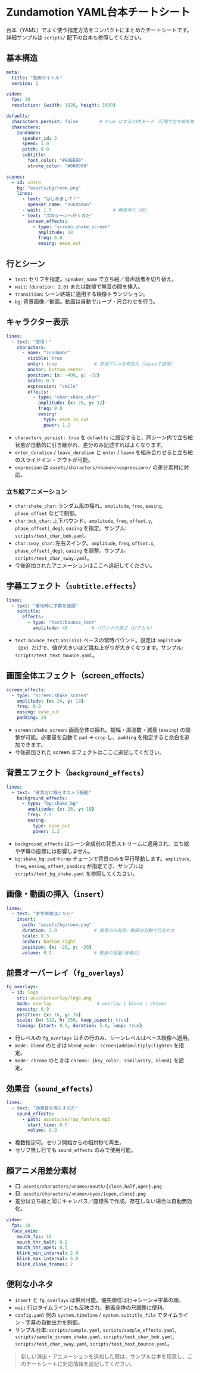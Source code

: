 # Zundamotion YAML台本チートシート

台本（YAML）でよく使う指定方法をコンパクトにまとめたチートシートです。詳細サンプルは `scripts/` 配下の台本も参照してください。

## 基本構造

```yaml
meta:
  title: "動画タイトル"
  version: 1

video:
  fps: 30
  resolution: {width: 1920, height: 1080}

defaults:
  characters_persist: false        # true にするとVNモード（行間で立ち絵を維持）
  characters:
    zundamon:
      speaker_id: 3
      speed: 1.0
      pitch: 0.0
      subtitle:
        font_color: "#90EE90"
        stroke_color: "#000000"

scenes:
  - id: intro
    bg: "assets/bg/room.png"
    lines:
      - text: "はじめまして！"
        speaker_name: "zundamon"
      - wait: 1.5                       # 無音待ち（秒）
      - text: "次のシーンへ行くのだ"
        screen_effects:
          - type: "screen:shake_screen"
            amplitude: 18
            freq: 6.0
            easing: ease_out
```

## 行とシーン

- `text`: セリフを指定。`speaker_name` で立ち絵／音声話者を切り替え。
- `wait`: `{duration: 2.0}` または数値で無音の間を挿入。
- `transition`: シーン終端に適用する映像トランジション。
- `bg`: 背景画像／動画。動画は自動でループ・尺合わせを行う。

## キャラクター表示

```yaml
lines:
  - text: "登場！"
    characters:
      - name: "zundamon"
        visible: true
        enter: true              # 登場アニメを有効化（leaveで退場）
        anchor: bottom_center
        position: {x: -480, y: -32}
        scale: 0.9
        expression: "smile"
        effects:
          - type: "char:shake_char"
            amplitude: {x: 20, y: 12}
            freq: 9.0
            easing:
              type: ease_in_out
              power: 1.2
```

- `characters_persist: true` を `defaults` に設定すると、同シーン内で立ち絵状態が自動的に引き継がれ、差分のみ記述すればよくなります。
- `enter_duration` / `leave_duration` と `enter` / `leave` を組み合わせると立ち絵のスライドイン・アウトが可能。
- `expression` は `assets/characters/<name>/<expression>/` の差分素材に対応。

### 立ち絵アニメーション

- `char:shake_char`: ランダム風の揺れ。`amplitude`, `freq`, `easing`, `phase_offset` などで制御。
- `char:bob_char`: 上下バウンド。`amplitude`, `freq`, `offset.y`, `phase_offset(_deg)`, `easing` を指定。サンプル: `scripts/test_char_bob.yaml`。
- `char:sway_char`: 左右スイング。`amplitude`, `freq`, `offset.x`, `phase_offset(_deg)`, `easing` を調整。サンプル: `scripts/test_char_sway.yaml`。
- 今後追加されたアニメーションはここへ追記してください。

## 字幕エフェクト（`subtitle.effects`）

```yaml
lines:
  - text: "着地時に字幕を強調"
    subtitle:
      effects:
        - type: "text:bounce_text"
          amplitude: 40         # バウンドの高さ（ピクセル）
```

- `text:bounce_text`: `abs(sin)` ベースの常時バウンド。設定は `amplitude`（px）だけで、値が大きいほど跳ね上がりが大きくなります。サンプル: `scripts/test_text_bounce.yaml`。

## 画面全体エフェクト（screen_effects）

```yaml
screen_effects:
  - type: "screen:shake_screen"
    amplitude: {x: 24, y: 18}
    freq: 8.0
    easing: ease_out
    padding: 24
```

- `screen:shake_screen`: 画面全体の揺れ。振幅・周波数・減衰 (`easing`) の調整が可能。必要量を自動で `pad` → `crop` し、`padding` を指定すると余白を追加できます。
- 今後追加された screen エフェクトはここに追記してください。

## 背景エフェクト（`background_effects`）

```yaml
lines:
  - text: "背景だけ揺らすカメラ振動"
    background_effects:
      - type: "bg:shake_bg"
        amplitude: {x: 28, y: 18}
        freq: 7.5
        easing:
          type: ease_out
          power: 1.2
```

- `background_effects` はシーン合成前の背景ストリームに適用され、立ち絵や字幕の座標には影響しません。
- `bg:shake_bg`: `pad`→`crop` チェーンで背景のみを平行移動します。`amplitude`, `freq`, `easing`, `offset`, `padding` が指定でき、サンプルは `scripts/test_bg_shake.yaml` を参照してください。

## 画像・動画の挿入（`insert`）

```yaml
lines:
  - text: "参考画像はこちら"
    insert:
      path: "assets/bg/room.png"
      duration: 3.0              # 画像のみ有効。動画は自動で尺合わせ
      scale: 0.3
      anchor: bottom_right
      position: {x: -20, y: -20}
      volume: 0.2                # 動画の音量(省略可)
```

## 前景オーバーレイ（`fg_overlays`）

```yaml
fg_overlays:
  - id: logo
    src: assets/overlay/logo.png
    mode: overlay                 # overlay | blend | chroma
    opacity: 0.9
    position: {x: 16, y: 16}
    scale: {w: 512, h: 256, keep_aspect: true}
    timing: {start: 0.0, duration: 5.0, loop: true}
```

- 行レベルの `fg_overlays` はその行のみ、シーンレベルはベース映像へ適用。
- `mode: blend` のときは `blend_mode: screen|add|multiply|lighten` を指定。
- `mode: chroma` のときは `chroma: {key_color, similarity, blend}` を設定。

## 効果音（`sound_effects`）

```yaml
lines:
  - text: "効果音を鳴らすのだ"
    sound_effects:
      - path: assets/se/rap_fanfare.mp3
        start_time: 0.5
        volume: 0.8
```

- 複数指定可。セリフ開始からの相対秒で再生。
- セリフ無し行でも `sound_effects` のみで使用可能。

## 顔アニメ用差分素材

- 口: `assets/characters/<name>/mouth/{close,half,open}.png`
- 目: `assets/characters/<name>/eyes/{open,close}.png`
- 差分は立ち絵と同じキャンバス／座標系で作成。存在しない場合は自動無効化。

```yaml
video:
  fps: 30
  face_anim:
    mouth_fps: 15
    mouth_thr_half: 0.2
    mouth_thr_open: 0.5
    blink_min_interval: 2.0
    blink_max_interval: 5.0
    blink_close_frames: 2
```

## 便利な小ネタ

- `insert` と `fg_overlays` は併用可能。優先順位は行→シーン→字幕の順。
- `wait` 行はタイムラインにも反映され、動画全体の尺調整に便利。
- `config.yaml` 側の `system.timeline` / `system.subtitle_file` でタイムライン・字幕の自動出力を制御。
- サンプル台本: `scripts/sample.yaml`, `scripts/sample_effects.yaml`, `scripts/sample_screen_shake.yaml`, `scripts/test_char_bob.yaml`, `scripts/test_char_sway.yaml`, `scripts/test_text_bounce.yaml`。

> 新しい演出・アニメーションを追加した際は、サンプル台本を用意し、このチートシートに対応情報を追記してください。
